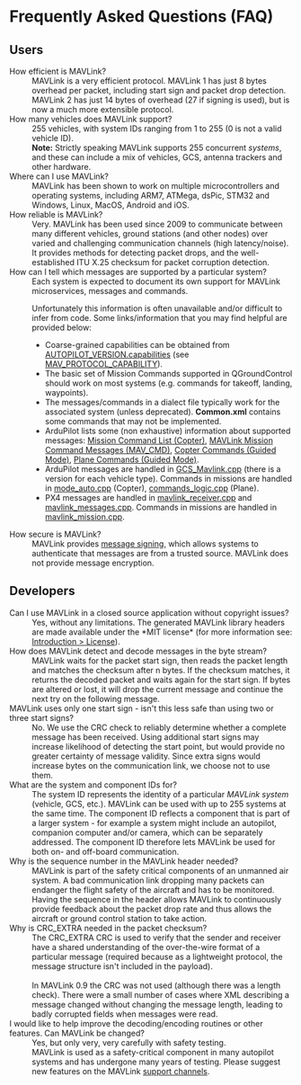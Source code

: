 # Frequently Asked Questions (FAQ)

## Users

<dl>
  <dt>How efficient is MAVLink?</dt>
  <dd>MAVLink is a very efficient protocol. MAVLink 1 has just 8 bytes overhead per packet, including start sign and packet drop detection. MAVLink 2 has just 14 bytes of overhead (27 if signing is used), but is now a much more extensible protocol.</dd>

  <dt>How many vehicles does MAVLink support?</dt>
  <dd>255 vehicles, with system IDs ranging from 1 to 255 (0 is not a valid vehicle ID).
    <br><b>Note:</b> Strictly speaking MAVLink supports 255 concurrent <em>systems</em>, and these can include a mix of vehicles, GCS, antenna trackers and other hardware.</dd>

  <dt>Where can I use MAVLink?</dt>
  <dd>MAVLink has been shown to work on multiple microcontrollers and operating systems, including ARM7, ATMega, dsPic, STM32 and Windows, Linux, MacOS, Android and iOS.</dd>

  <dt>How reliable is MAVLink?</dt>
  <dd>Very. MAVLink has been used since 2009 to communicate between many different vehicles, ground stations (and other nodes) over varied and challenging communication channels (high latency/noise). It provides methods for detecting packet drops, and the well-established ITU X.25 checksum for packet corruption detection.</dd>

  <dt>How can I tell which messages are supported by a particular system?</dt>
  <dd>
  Each system is expected to document its own support for MAVLink microservices, messages and commands.
  
  Unfortunately this information is often unavailable and/or difficult to infer from code. 
  Some links/information that you may find helpful are provided below:
  <ul>
  <li>Coarse-grained capabilities can be obtained from <a href="../messages/common.md#AUTOPILOT_VERSION">AUTOPILOT_VERSION.capabilities</a> (see <a href="../messages/common.md#MAV_PROTOCOL_CAPABILITY">MAV_PROTOCOL_CAPABILITY</a>).</li>
  <li>The basic set of Mission Commands supported in <emphasis>QGroundControl</emphasis> should work on most systems (e.g. commands for takeoff, landing, waypoints).</li>
  <li>The messages/commands in a dialect file typically work for the associated system (unless deprecated). <strong>Common.xml</strong> contains some commands that may not be implemented.</li>
  <li>ArduPilot lists some (non exhaustive) information about supported messages: <a href="http://ardupilot.org/copter/docs/mission-command-list.html ">Mission Command List (Copter)</a>, <a href="http://ardupilot.org/copter/docs/common-mavlink-mission-command-messages-mav_cmd.html">MAVLink Mission Command Messages (MAV_CMD)</a>, <a href="http://ardupilot.org/dev/docs/copter-commands-in-guided-mode.html">Copter Commands (Guided Mode)</a>, <a href="http://ardupilot.org/dev/docs/plane-commands-in-guided-mode.html">Plane Commands (Guided Mode)</a>.</li>
  <li>ArduPilot messages are handled in <a href="https://github.com/ArduPilot/ardupilot/blob/master/ArduCopter/GCS_Mavlink.cpp">GCS_Mavlink.cpp</a> (there is a version for each vehicle type). Commands in missions are handled in <a href="https://github.com/ArduPilot/ardupilot/blob/master/ArduCopter/mode_auto.cpp">mode_auto.cpp</a> (Copter), <a href="https://github.com/ArduPilot/ardupilot/blob/master/ArduPlane/commands_logic.cpp">commands_logic.cpp</a> (Plane).</li>
  <li>PX4 messages are handled in <a href="https://github.com/PX4/Firmware/blob/master/src/modules/mavlink/mavlink_receiver.cpp">mavlink_receiver.cpp</a> and <a href="https://github.com/PX4/Firmware/blob/master/src/modules/mavlink/mavlink_messages.cpp">mavlink_messages.cpp</a>. Commands in missions are handled in <a href="https://github.com/PX4/Firmware/blob/master/src/modules/mavlink/mavlink_mission.cpp">mavlink_mission.cpp</a>.</li>
  </ul>
  </dd>
 
  
  <dt>How secure is MAVLink?</dt>
  <dd>MAVLink provides <a href="../guide/message_signing.md">message signing</a>, which allows systems to authenticate that messages are from a trusted source. MAVLink does not provide message encryption.  
  </dd>

</dl>


## Developers

<dl>
  <dt>Can I use MAVLink in a closed source application without copyright issues?</dt>
  <dd>Yes, without any limitations. The generated MAVLink library headers are made available under the *MIT license* (for more information see: <a href="../README.md#license">Introduction > License</a>).
  </dd>

  <dt>How does MAVLink detect and decode messages in the byte stream?</dt>
  <dd>MAVLink waits for the packet start sign, then reads the packet length and matches the checksum after n bytes. If the checksum matches, it returns the decoded packet and waits again for the start sign. If bytes are altered or lost, it will drop the current message and continue the next try on the following message.</dd>

  <dt>MAVLink uses only one start sign - isn't this less safe than using two or three start signs?</dt>
  <dd>No. We use the CRC check to reliably determine whether a complete message has been received. Using additional start signs may increase likelihood of detecting the start point, but would provide no greater certainty of message validity. Since extra signs would increase bytes on the communication link, we choose not to use them.</dd>

  <dt>What are the system and component IDs for?</dt>
  <dd>The system ID represents the identity of a particular <em>MAVLink system</em> (vehicle, GCS, etc.). MAVLink can be used with up to 255 systems at the same time. The component ID reflects a component that is part of a larger system - for example a system might include an autopilot, companion computer and/or camera, which can be separately addressed. The component ID therefore lets MAVLink be used for both on- and off-board communication.</dd>

  <dt>Why is the sequence number in the MAVLink header needed?</dt>
  <dd>MAVLink is part of the safety critical components of an unmanned air system. A bad communication link dropping many packets can endanger the flight safety of the aircraft and has to be monitored. Having the sequence in the header allows MAVLink to continuously provide feedback about the packet drop rate and thus allows the aircraft or ground control station to take action.</dd>
  
  <dt>Why is CRC_EXTRA needed in the packet checksum?</dt>
  <dd>The CRC_EXTRA CRC is used to verify that the sender and receiver have a shared understanding of the over-the-wire format of a particular message 
  (required because as a lightweight protocol, the message structure isn't included in the payload).
  <br><br>
  In MAVLink 0.9 the CRC was not used (although there was a length check). 
  There were a small number of cases where XML describing a message changed without changing the message length, 
  leading to badly corrupted fields when messages were read.</dd>

  <dt>I would like to help improve the decoding/encoding routines or other features. Can MAVLink be changed?</dt>
  <dd>Yes, but only very, very carefully with safety testing. 
  <br>MAVLink is used as a safety-critical component in many autopilot systems and has undergone many years of testing. Please suggest new features on the MAVLink <a href="../README.md#support">support channels</a>.</dd>
</dl>
